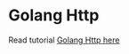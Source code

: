 # Golang Http

Read tutorial [Golang Http here](https://www.ahmadrosid.com/blog/golang-http-client-and-server)
